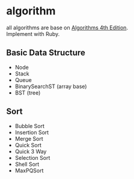# algorithm
all algorithms are base on [Algorithms 4th Edition](https://algs4.cs.princeton.edu/home/).<br>
Implement with Ruby.<br>

## Basic Data Structure<br>
- Node <br>
- Stack <br>
- Queue <br>
- BinarySearchST (array base)  <br>
- BST (tree)  <br>

## Sort<br>
- Bubble Sort  <br>
- Insertion Sort  <br>
- Merge Sort  <br>
- Quick Sort  <br>
- Quick 3 Way  <br>
- Selection Sort  <br>
- Shell Sort  <br>
- MaxPQSort  <br>

